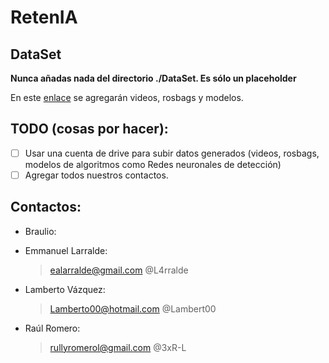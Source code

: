 # RetenIA

## DataSet
**Nunca añadas nada del directorio ./DataSet. Es sólo un placeholder**

En este [enlace](https://drive.google.com/drive/folders/1rQFvU_iIsVMYDO_vthsNkF4hyJyiXz8w?usp=share_link) se agregarán videos, rosbags y modelos.

## TODO (cosas por hacer):
- [ ] Usar una cuenta de drive para subir datos generados (videos, rosbags, modelos de algoritmos como Redes neuronales de detección)
- [ ] Agregar todos nuestros contactos.

## Contactos:
- Braulio:
	
- Emmanuel Larralde:
	> ealarralde@gmail.com
	> @L4rralde
- Lamberto Vázquez:
	> Lamberto00@hotmail.com
	> @Lambert00
- Raúl Romero:
	> rullyromerol@gmail.com
	> @3xR-L